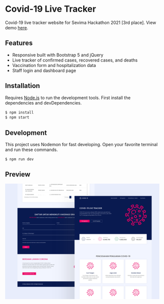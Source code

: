 # Covid-19 Live Tracker

Covid-19 live tracker website for Sevima Hackathon 2021 [3rd place]. View demo [here](https://covid19-live-tracker-id.herokuapp.com).

## Features

- Responsive built with Bootstrap 5 and jQuery
- Live tracker of confirmed cases, recovered cases, and deaths
- Vaccination form and hospitalization data
- Staff login and dashboard page

## Installation

Requires [Node.js](https://nodejs.org/) to run the development tools. First install the dependencies and devDependencies.

```sh
$ npm install
$ npm start
```

## Development

This project uses Nodemon for fast developing. Open your favorite terminal and run these commands.

```sh
$ npm run dev
```

## Preview

![preview](/preview.png)
